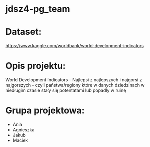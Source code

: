 # jdsz4-pg_team

# Dataset: 
https://www.kaggle.com/worldbank/world-development-indicators

# Opis projektu:

World Development Indicators - Najlepsi z najlepszych i najgorsi z najgorszych - czyli państwa/regiony które w danych dziedzinach w niedługim czasie stały się potentatami lub popadły w ruinę

# Grupa projektowa:
* Ania
* Agnieszka
* Jakub
* Maciek
